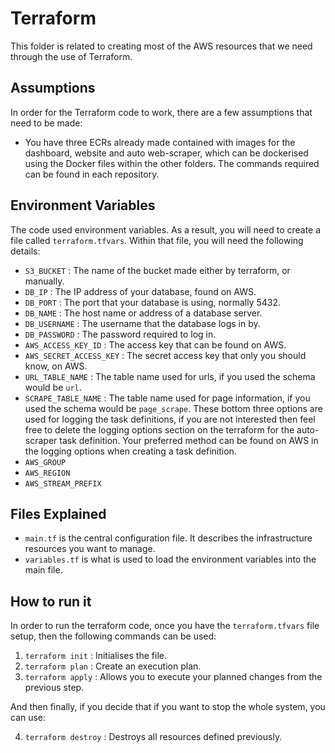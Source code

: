 # Terraform
This folder is related to creating most of the AWS resources that we need through the use of Terraform.

## Assumptions
In order for the Terraform code to work, there are a few assumptions that need to be made:

- You have three ECRs already made contained with images for the dashboard, website and auto web-scraper, which can be dockerised using the Docker files within the other folders. The commands required can be found in each repository.

## Environment Variables
The code used environment variables. As a result, you will need to create a file called `terraform.tfvars`. Within that file, you will need the following details:

- `S3_BUCKET` : The name of the bucket made either by terraform, or manually.
- `DB_IP` : The IP address of your database, found on AWS.
- `DB_PORT` : The port that your database is using, normally 5432.
- `DB_NAME` : The host name or address of a database server.
- `DB_USERNAME` : The username that the database logs in by.
- `DB_PASSWORD` : The password required to log in.
- `AWS_ACCESS_KEY_ID` : The access key that can be found on AWS.
- `AWS_SECRET_ACCESS_KEY` : The secret access key that only you should know, on AWS.
- `URL_TABLE_NAME` : The table name used for urls, if you used the schema would be `url`.
- `SCRAPE_TABLE_NAME` : The table name used for page information, if you used the schema would be `page_scrape`.
These bottom three options are used for logging the task definitions, if you are not interested then feel free to delete the logging options section on the terraform for the auto-scraper task definition. Your preferred method can be found on AWS in the logging options when creating a task definition.
- `AWS_GROUP`
- `AWS_REGION`
- `AWS_STREAM_PREFIX`

## Files Explained
- `main.tf` is the central configuration file. It describes the infrastructure resources you want to manage.
- `variables.tf` is what is used to load the environment variables into the main file.

## How to run it
In order to run the terraform code, once you have the `terraform.tfvars` file setup, then the following commands can be used:
1. `terraform init` : Initialises the file.
2. `terraform plan` : Create an execution plan.
3. `terraform apply` : Allows you to execute your planned changes from the previous step.

And then finally, if you decide that if you want to stop the whole system, you can use:

4. `terraform destroy` : Destroys all resources defined previously.